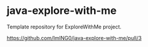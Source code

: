 # java-explore-with-me
Template repository for ExploreWithMe project.

https://github.com/ImING0/java-explore-with-me/pull/3
